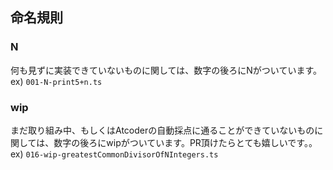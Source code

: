 ## 命名規則
### N
何も見ずに実装できていないものに関しては、数字の後ろにNがついています。
ex) `001-N-print5+n.ts`

### wip
まだ取り組み中、もしくはAtcoderの自動採点に通ることができていないものに関しては、数字の後ろにwipがついています。PR頂けたらとても嬉しいです。。
ex) `016-wip-greatestCommonDivisorOfNIntegers.ts`
